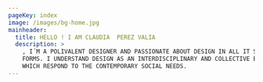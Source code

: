 ```yaml
---
pageKey: index
image: /images/bg-home.jpg
mainheader:
  title: HELLO ! I AM CLAUDIA  PEREZ VALIA
  description: >
    , I´M A POLIVALENT DESIGNER AND PASSIONATE ABOUT DESIGN IN ALL IT SHAPES AND
    FORMS. I UNDERSTAND DESIGN AS AN INTERDISCIPLINARY AND COLLECTIVE EFFORT,
    WHICH RESPOND TO THE CONTEMPORARY SOCIAL NEEDS.
---
```

